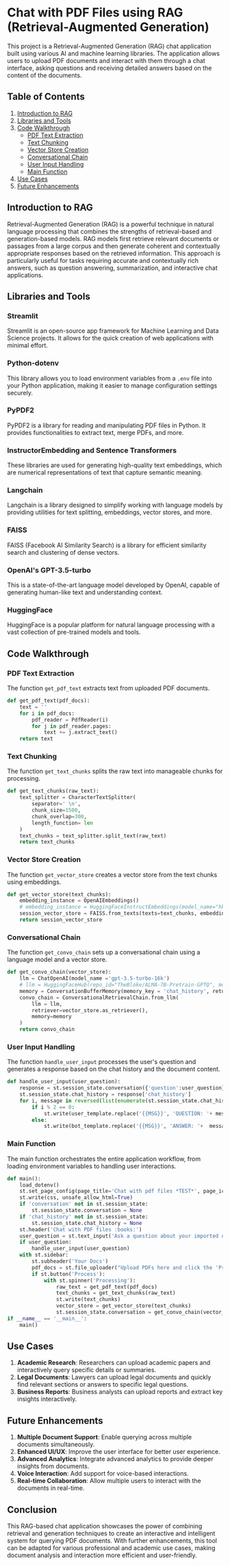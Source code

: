 # Chat with PDF Files using RAG (Retrieval-Augmented Generation)

This project is a Retrieval-Augmented Generation (RAG) chat application built using various AI and machine learning libraries. The application allows users to upload PDF documents and interact with them through a chat interface, asking questions and receiving detailed answers based on the content of the documents.

## Table of Contents
1. [Introduction to RAG](#introduction-to-rag)
2. [Libraries and Tools](#libraries-and-tools)
3. [Code Walkthrough](#code-walkthrough)
    - [PDF Text Extraction](#pdf-text-extraction)
    - [Text Chunking](#text-chunking)
    - [Vector Store Creation](#vector-store-creation)
    - [Conversational Chain](#conversational-chain)
    - [User Input Handling](#user-input-handling)
    - [Main Function](#main-function)
4. [Use Cases](#use-cases)
5. [Future Enhancements](#future-enhancements)

## Introduction to RAG

Retrieval-Augmented Generation (RAG) is a powerful technique in natural language processing that combines the strengths of retrieval-based and generation-based models. RAG models first retrieve relevant documents or passages from a large corpus and then generate coherent and contextually appropriate responses based on the retrieved information. This approach is particularly useful for tasks requiring accurate and contextually rich answers, such as question answering, summarization, and interactive chat applications.

## Libraries and Tools

### Streamlit
Streamlit is an open-source app framework for Machine Learning and Data Science projects. It allows for the quick creation of web applications with minimal effort.

### Python-dotenv
This library allows you to load environment variables from a `.env` file into your Python application, making it easier to manage configuration settings securely.

### PyPDF2
PyPDF2 is a library for reading and manipulating PDF files in Python. It provides functionalities to extract text, merge PDFs, and more.

### InstructorEmbedding and Sentence Transformers
These libraries are used for generating high-quality text embeddings, which are numerical representations of text that capture semantic meaning.

### Langchain
Langchain is a library designed to simplify working with language models by providing utilities for text splitting, embeddings, vector stores, and more.

### FAISS
FAISS (Facebook AI Similarity Search) is a library for efficient similarity search and clustering of dense vectors.

### OpenAI's GPT-3.5-turbo
This is a state-of-the-art language model developed by OpenAI, capable of generating human-like text and understanding context.

### HuggingFace
HuggingFace is a popular platform for natural language processing with a vast collection of pre-trained models and tools.

## Code Walkthrough

### PDF Text Extraction

The function `get_pdf_text` extracts text from uploaded PDF documents.

```python
def get_pdf_text(pdf_docs):
    text = ''
    for i in pdf_docs:
        pdf_reader = PdfReader(i)
        for j in pdf_reader.pages:
            text += j.extract_text()
    return text
```

### Text Chunking

The function `get_text_chunks` splits the raw text into manageable chunks for processing.

```python
def get_text_chunks(raw_text):
    text_splitter = CharacterTextSplitter(
        separator=' \n',
        chunk_size=1500,
        chunk_overlap=300,
        length_function= len
    )
    text_chunks = text_splitter.split_text(raw_text)
    return text_chunks
```

### Vector Store Creation

The function `get_vector_store` creates a vector store from the text chunks using embeddings.

```python
def get_vector_store(text_chunks):
    embedding_instance = OpenAIEmbeddings()
    # embedding_instance = HuggingFaceInstructEmbeddings(model_name="hkunlp/instructor-xl")
    session_vector_store = FAISS.from_texts(texts=text_chunks, embedding=embedding_instance)
    return session_vector_store
```

### Conversational Chain

The function `get_convo_chain` sets up a conversational chain using a language model and a vector store.

```python
def get_convo_chain(vector_store):
    llm = ChatOpenAI(model_name ='gpt-3.5-turbo-16k')
    # llm = HuggingFaceHub(repo_id="TheBloke/ALMA-7B-Pretrain-GPTQ", model_kwargs={"temperature": 0.5, "max_length": 512})
    memory = ConversationBufferMemory(memory_key = 'chat_history', return_messages = True)
    convo_chain = ConversationalRetrievalChain.from_llm(
        llm = llm,
        retriever=vector_store.as_retriever(),
        memory=memory
    )
    return convo_chain
```

### User Input Handling

The function `handle_user_input` processes the user's question and generates a response based on the chat history and the document content.

```python
def handle_user_input(user_question):
    response = st.session_state.conversation({'question':user_question})
    st.session_state.chat_history = response['chat_history']
    for i, message in reversed(list(enumerate(st.session_state.chat_history))):
        if i % 2 == 0:
            st.write(user_template.replace('{{MSG}}', 'QUESTION: '+ message.content),unsafe_allow_html=True)
        else:
            st.write(bot_template.replace('{{MSG}}', 'ANSWER: '+  message.content),unsafe_allow_html=True)
```

### Main Function

The main function orchestrates the entire application workflow, from loading environment variables to handling user interactions.

```python
def main():
    load_dotenv()
    st.set_page_config(page_title='Chat with pdf files *TEST*', page_icon=':books:')
    st.write(css, unsafe_allow_html=True)
    if 'conversation' not in st.session_state:
        st.session_state.conversation = None
    if 'chat_history' not in st.session_state:
        st.session_state.chat_history = None
    st.header('Chat with PDF files :books:')
    user_question = st.text_input('Ask a question about your imported docs:')
    if user_question:
        handle_user_input(user_question)
    with st.sidebar:
        st.subheader('Your Docs')
        pdf_docs = st.file_uploader("Upload PDFs here and click the 'Process' button", accept_multiple_files=True)
        if st.button('Process'):
            with st.spinner('Processing'):
                raw_text = get_pdf_text(pdf_docs)
                text_chunks = get_text_chunks(raw_text)
                st.write(text_chunks)
                vector_store = get_vector_store(text_chunks)
                st.session_state.conversation = get_convo_chain(vector_store)
if __name__ == '__main__':
    main()
```

## Use Cases

1. **Academic Research**: Researchers can upload academic papers and interactively query specific details or summaries.
2. **Legal Documents**: Lawyers can upload legal documents and quickly find relevant sections or answers to specific legal questions.
3. **Business Reports**: Business analysts can upload reports and extract key insights interactively.

## Future Enhancements

1. **Multiple Document Support**: Enable querying across multiple documents simultaneously.
2. **Enhanced UI/UX**: Improve the user interface for better user experience.
3. **Advanced Analytics**: Integrate advanced analytics to provide deeper insights from documents.
4. **Voice Interaction**: Add support for voice-based interactions.
5. **Real-time Collaboration**: Allow multiple users to interact with the documents in real-time.

## Conclusion

This RAG-based chat application showcases the power of combining retrieval and generation techniques to create an interactive and intelligent system for querying PDF documents. With further enhancements, this tool can be adapted for various professional and academic use cases, making document analysis and interaction more efficient and user-friendly.
